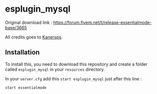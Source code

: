 # esplugin_mysql

Original download link : https://forum.fivem.net/t/release-essentialmode-base/3665

All credits goes to [Kanersps](https://forum.fivem.net/u/kanersps/).

## Installation

To install this, you need to download this repository and create a folder called `esplugin_mysql` in your `resources` directory.

In your `server.cfg` add this `start esplugin_mysql` just after this line :
```txt
start essentialmode
```